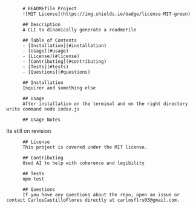 
          # READMEfile Project
          ![MIT License](https://img.shields.io/badge/license-MIT-green)
          
          ## Description
          A CLI to dinamically generate a readmeFile
          
          ## Table of Contents
          - [Installation](#installation)
          - [Usage](#usage)
          - [License](#license)
          - [Contributing](#contributing)
          - [Tests](#tests)
          - [Questions](#questions)
          
          ## Installation
          Inquirer and something else 
          
          ## Usage
          After installation on the terminal and on the right directory write command node index.js
          
          ## Usage Notes
Its still on revision

          
          ## License
          This project is covered under the MIT license.
          
          ## Contributing
          Used AI to help with coherence and legibility 
          
          ## Tests
          npm test
          
          ## Questions
          If you have any questions about the repo, open an issue or contact CarlosCastilloFlores directly at carlosflrs03@gmail.com.
          